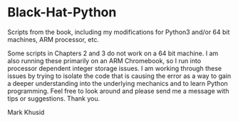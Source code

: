 # Black-Hat-Python
Scripts from the book, including my modifications for Python3 and/or 64 bit machines, ARM processor, etc.

Some scripts in Chapters 2 and 3 do not work on a 64 bit machine.  I am also running these primarily on an ARM Chromebook, so I run into processor dependent integer storage issues.
I am working through these issues by trying to isolate the code that is causing the error as a way to gain a deeper understanding into the underlying mechanics and to learn Python programming.
Feel free to look around and please send me a message with tips or suggestions.  Thank you.

Mark Khusid
